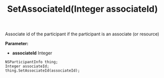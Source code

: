 ﻿---
uid: crmscript_ref_NSParticipantInfo_SetAssociateId
title: SetAssociateId(Integer associateId)
intellisense: NSParticipantInfo.SetAssociateId
keywords: NSParticipantInfo, GetAssociateId
so.topic: reference
---

Associate id of the participant if the participant is an associate (or resource)

**Parameter:** 
 - **associateId** Integer

```crmscript
NSParticipantInfo thing;
Integer associateId;
thing.SetAssociateId(associateId);
```

